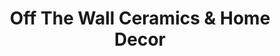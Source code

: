 ---
title: "Off The Wall Ceramics & Home Decor"
url: /tampa/off-the-wall-ceramics-und-home-decor/
shop: Raumausstattung
---
